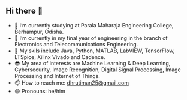 ## Hi there 👋

- 🔭 I’m currently studying at Parala Maharaja Engineering College, Berhampur, Odisha.
- 🌱 I’m currently in my final year of engineering in the branch of Electronics and Telecommunications Engineering.
- 🫡  My skils include Java, Python, MATLAB, LabVIEW, TensorFlow, LTSpice, Xilinx Vivado and Cadence.
- 😎 My area of interests are Machine Learning & Deep Learning, Cybersecurity, Image Recognition, Digital Signal Processing, Image Processing and Internet of Things.
- 📫 How to reach me: dhrutiman25@gmail.com
- 😄 Pronouns: he/him

